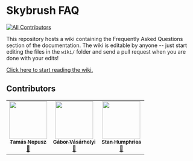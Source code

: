 # Skybrush FAQ

[![All Contributors](https://img.shields.io/github/all-contributors/skybrush-io/faq?color=ee8449&style=flat-square)](#contributors)

This repository hosts a wiki containing the Frequently Asked Questions section
of the documentation. The wiki is editable by anyone -- just start editing the
files in the `wiki/` folder and send a pull request when you are done with your
edits!

[Click here to start reading the wiki.](https://github.com/skybrush-io/faq/wiki)

## Contributors

<!-- ALL-CONTRIBUTORS-LIST:START - Do not remove or modify this section -->
<!-- prettier-ignore-start -->
<!-- markdownlint-disable -->
<table>
  <tr>
    <td align="center"><a href="https://collmot.com/"><img src="https://avatars.githubusercontent.com/u/195637?v=4?s=100" width="100px;" alt=""/><br /><sub><b>Tamás Nepusz</b></sub></a><br /><a href="https://github.com/skybrush-io/faq/commits?author=ntamas" title="Documentation">📖</a></td>
    <td align="center"><a href="https://github.com/vasarhelyi"><img src="https://avatars.githubusercontent.com/u/8138056?v=4?s=100" width="100px;" alt=""/><br /><sub><b>Gábor Vásárhelyi</b></sub></a><br /><a href="https://github.com/skybrush-io/faq/commits?author=vasarhelyi" title="Documentation">📖</a></td>
    <td align="center"><a href="https://github.com/stan-humphries"><img src="https://avatars.githubusercontent.com/u/78163707?v=4?s=100" width="100px;" alt=""/><br /><sub><b>Stan Humphries</b></sub></a><br /><a href="https://github.com/skybrush-io/faq/commits?author=stan-humphries" title="Documentation">📖</a></td>
  </tr>
</table>

<!-- markdownlint-restore -->
<!-- prettier-ignore-end -->

<!-- ALL-CONTRIBUTORS-LIST:END -->

